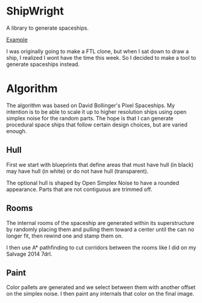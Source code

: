 
# ShipWright

A library to generate spaceships.

[Example](http://imgur.com/8t5B2jM)

I was originally going to make a FTL clone, but when I sat down to draw a ship, I realized I wont have the time this 
week.  So I decided to make a tool to generate spaceships instead.


# Algorithm
The algorithm was based on David Bollinger's Pixel Spaceships.  My intention is to be able to scale it up to higher
resolution ships using open simplex noise for the random parts.  The hope is that I can generate procedural space ships
 that follow certain design choices, but are varied enough.

## Hull
First we start with blueprints that define areas that must have hull (in black) may have hull (in white) or do not have hull (transparent).

The optional hull is shaped by Open Simplex Noise to have a rounded appearance.  Parts that are not contiguous are trimmed off.


## Rooms
The internal rooms of the spaceship are generated within its superstructure by randomly placing them and pulling them
toward a center until the can no longer fit, then rewind one and stamp them on.

I then use A* pathfinding to cut corridors between the rooms like I did on my Salvage 2014 7drl.


## Paint

Color pallets are generated and we select between them with another offset on the simplex noise.
I then paint any internals that color on the final image.



